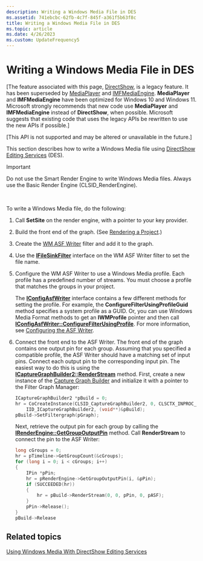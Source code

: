 ```yaml
---
description: Writing a Windows Media File in DES
ms.assetid: 741ebcbc-62fb-4c7f-845f-a361f5b63f8c
title: Writing a Windows Media File in DES
ms.topic: article
ms.date: 4/26/2023
ms.custom: UpdateFrequency5
---
```


# Writing a Windows Media File in DES

\[The feature associated with this page, [DirectShow](/windows/win32/directshow/directshow), is a legacy feature. It has been superseded by [MediaPlayer](/uwp/api/Windows.Media.Playback.MediaPlayer) and [IMFMediaEngine](/windows/win32/api/mfmediaengine/nn-mfmediaengine-imfmediaengine). **MediaPlayer** and **IMFMediaEngine** have been optimized for Windows 10 and Windows 11. Microsoft strongly recommends that new code use **MediaPlayer** and **IMFMediaEngine** instead of **DirectShow**, when possible. Microsoft suggests that existing code that uses the legacy APIs be rewritten to use the new APIs if possible.\]

\[This API is not supported and may be altered or unavailable in the future.\]

This section describes how to write a Windows Media file using [DirectShow Editing Services](directshow-editing-services.md) (DES).

> [!IMPORTANT]
> Do not use the Smart Render Engine to write Windows Media files. Always use the Basic Render Engine (CLSID\_RenderEngine).

 

To write a Windows Media file, do the following:

1.  Call **SetSite** on the render engine, with a pointer to your key provider.
2.  Build the front end of the graph. (See [Rendering a Project](rendering-a-project.md).)
3.  Create the [WM ASF Writer](wm-asf-writer-filter.md) filter and add it to the graph.
4.  Use the [**IFileSinkFilter**](/windows/desktop/api/Strmif/nn-strmif-ifilesinkfilter) interface on the WM ASF Writer filter to set the file name.
5.  Configure the WM ASF Writer to use a Windows Media profile. Each profile has a predefined number of streams. You must choose a profile that matches the groups in your project.

    The [**IConfigAsfWriter**](/previous-versions/windows/desktop/api/Dshowasf/nn-dshowasf-iconfigasfwriter) interface contains a few different methods for setting the profile. For example, the **ConfigureFilterUsingProfileGuid** method specifies a system profile as a GUID. Or, you can use Windows Media Format methods to get an **IWMProfile** pointer and then call [**IConfigAsfWriter::ConfigureFilterUsingProfile**](/previous-versions/windows/desktop/api/Dshowasf/nf-dshowasf-iconfigasfwriter-configurefilterusingprofile). For more information, see [Configuring the ASF Writer](configuring-the-asf-writer.md).

6.  Connect the front end to the ASF Writer. The front end of the graph contains one output pin for each group. Assuming that you specified a compatible profile, the ASF Writer should have a matching set of input pins. Connect each output pin to the corresponding input pin. The easiest way to do this is using the [**ICaptureGraphBuilder2::RenderStream**](/windows/desktop/api/Strmif/nf-strmif-icapturegraphbuilder2-renderstream) method. First, create a new instance of the [Capture Graph Builder](capture-graph-builder.md) and initialize it with a pointer to the Filter Graph Manager:

    ```C++
    ICaptureGraphBuilder2 *pBuild = 0;
    hr = CoCreateInstance(CLSID_CaptureGraphBuilder2, 0, CLSCTX_INPROC_SERVER,
        IID_ICaptureGraphBuilder2, (void**)&pBuild);
    pBuild->SetFiltergraph(pGraph); 
    ```

    

    Next, retrieve the output pin for each group by calling the [**IRenderEngine::GetGroupOutputPin**](irenderengine-getgroupoutputpin.md) method. Call **RenderStream** to connect the pin to the ASF Writer:

    ```C++
    long cGroups = 0;
    hr = pTimeline->GetGroupCount(&cGroups);
    for (long i = 0; i < cGroups; i++)
    {
        IPin *pPin;
        hr = pRenderEngine->GetGroupOutputPin(i, &pPin);
        if (SUCCEEDED(hr))
        {
            hr = pBuild->RenderStream(0, 0, pPin, 0, pASF);
        }
        pPin->Release();
    }
    pBuild->Release
    ```

    

## Related topics

<dl> <dt>

[Using Windows Media With DirectShow Editing Services](using-windows-media-with-directshow-editing-services.md)
</dt> </dl>

 

 




